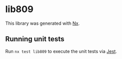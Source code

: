 # lib809

This library was generated with [Nx](https://nx.dev).

## Running unit tests

Run `nx test lib809` to execute the unit tests via [Jest](https://jestjs.io).

